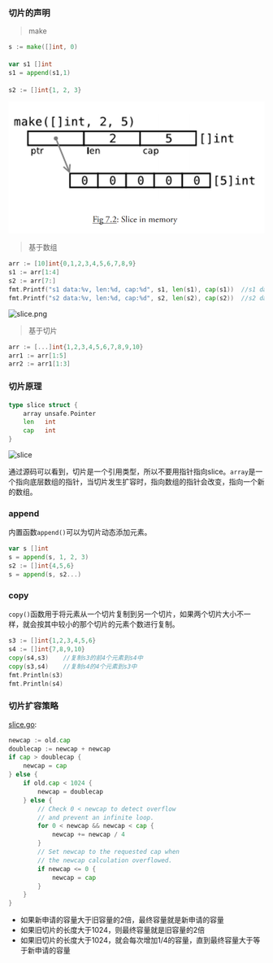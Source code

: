 ### 切片的声明

> make
```go
s := make([]int, 0)  

var s1 []int
s1 = append(s1,1)

s2 := []int{1, 2, 3}
```
![make](https://github.com/unknwon/the-way-to-go_ZH_CN/raw/master/eBook/images/7.2_fig7.2.1.png?raw=true)

> 基于数组

```go
arr := [10]int{0,1,2,3,4,5,6,7,8,9}
s1 := arr[1:4]
s2 := arr[7:]
fmt.Printf("s1 data:%v, len:%d, cap:%d", s1, len(s1), cap(s1))  //s1 data:[1 2 3], len:3, cap:9
fmt.Printf("s2 data:%v, len:%d, cap:%d", s2, len(s2), cap(s2))  //s2 data:[7 8 9], len:3, cap:3
```

![slice.png](https://i.loli.net/2021/08/23/Z9g37cORtaefs1B.png)

> 基于切片

```go
arr := [...]int{1,2,3,4,5,6,7,8,9,10}
arr1 := arr[1:5]
arr2 := arr1[1:3]
```

### 切片原理
```go
type slice struct {
	array unsafe.Pointer
	len   int
	cap   int
}
```
![slice](https://cdn.learnku.com/uploads/images/201805/25/23/HUzBhy9NVp.png?imageView2/2/w/1240/h/0)

通过源码可以看到，切片是一个引用类型，所以不要用指针指向slice。`array`是一个指向底层数组的指针，当切片发生扩容时，指向数组的指针会改变，指向一个新的数组。

### append
内置函数`append()`可以为切片动态添加元素。
```go
var s []int
s = append(s, 1, 2, 3)
s2 := []int{4,5,6}
s = append(s, s2...)
```

### copy
`copy()`函数用于将元素从一个切片复制到另一个切片，如果两个切片大小不一样，就会按其中较小的那个切片的元素个数进行复制。
```go
s3 := []int{1,2,3,4,5,6}
s4 := []int{7,8,9,10}
copy(s4,s3)    //复制s3的前4个元素到s4中 
copy(s3,s4)    //复制s4的4个元素到s3中
fmt.Println(s3)
fmt.Println(s4)
```

### 切片扩容策略
[slice.go](https://github.com/golang/go/blob/c85695a117f1ec3b800ba14570876cfcd2075c1f/src/runtime/slice.go#L164):
```go
newcap := old.cap
doublecap := newcap + newcap
if cap > doublecap {
    newcap = cap
} else {
    if old.cap < 1024 {
        newcap = doublecap
    } else {
        // Check 0 < newcap to detect overflow
        // and prevent an infinite loop.
        for 0 < newcap && newcap < cap {
            newcap += newcap / 4
        }
        // Set newcap to the requested cap when
        // the newcap calculation overflowed.
        if newcap <= 0 {
            newcap = cap
        }
    }
}
```
- 如果新申请的容量大于旧容量的2倍，最终容量就是新申请的容量
- 如果旧切片的长度大于1024，则最终容量就是旧容量的2倍
- 如果旧切片的长度大于1024，就会每次增加1/4的容量，直到最终容量大于等于新申请的容量

